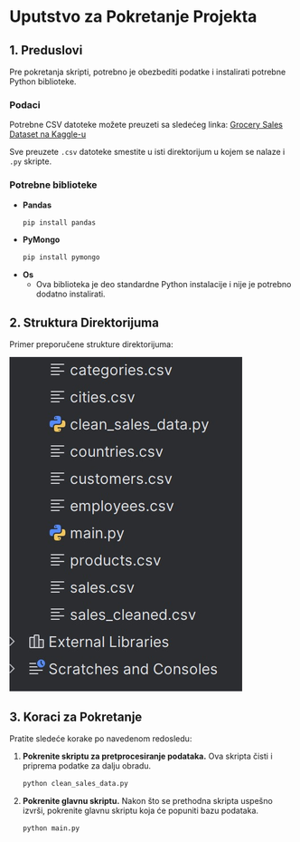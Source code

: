 # Uputstvo za Pokretanje Projekta

## 1. Preduslovi

Pre pokretanja skripti, potrebno je obezbediti podatke i instalirati potrebne Python biblioteke.

### Podaci

Potrebne CSV datoteke možete preuzeti sa sledećeg linka:
[Grocery Sales Dataset na Kaggle-u](https://www.kaggle.com/datasets/andrexibiza/grocery-sales-dataset)

Sve preuzete `.csv` datoteke smestite u isti direktorijum u kojem se nalaze i `.py` skripte.

### Potrebne biblioteke

- **Pandas**
  ```bash
  pip install pandas
  ```
- **PyMongo**
  ```bash
  pip install pymongo
  ```
- **Os**
  - Ova biblioteka je deo standardne Python instalacije i nije je potrebno dodatno instalirati.

## 2. Struktura Direktorijuma

Primer preporučene strukture direktorijuma:

![Primer strukture direktorijuma](direktorijum.jpg)

## 3. Koraci za Pokretanje

Pratite sledeće korake po navedenom redosledu:

1.  **Pokrenite skriptu za pretprocesiranje podataka.**
    Ova skripta čisti i priprema podatke za dalju obradu.

    ```bash
    python clean_sales_data.py
    ```

2.  **Pokrenite glavnu skriptu.**
    Nakon što se prethodna skripta uspešno izvrši, pokrenite glavnu skriptu koja će popuniti bazu podataka.
    ```bash
    python main.py
    ```
